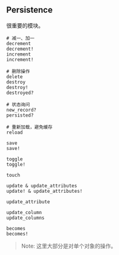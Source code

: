 ## Persistence

很重要的模块。

```
# 减一、加一
decrement
decrement!
increment
increment!

# 删除操作
delete
destroy
destroy!
destroyed?

# 状态询问
new_record?
persisted?

# 重新加载，避免缓存
reload

save
save!

toggle
toggle!

touch

update & update_attributes
update! & update_attributes!

update_attribute

update_column
update_columns

becomes
becomes!
```

> Note: 这里大部分是对单个对象的操作。
